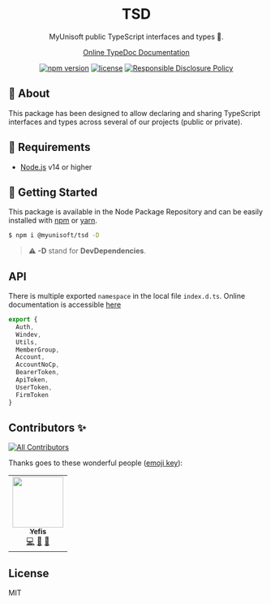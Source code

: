 <p align="center"><h1 align="center">
  TSD
</h1>

<p align="center">
  MyUnisoft public TypeScript interfaces and types 📜.
</p>

<p align="center">
  <a href="https://myunisoft.github.io/tsd/">Online TypeDoc Documentation</a>
</p>

<p align="center">
    <a href="https://github.com/MyUnisoft/tsd"><img src="https://img.shields.io/github/package-json/v/MyUnisoft/tsd?style=flat-square" alt="npm version"></a>
    <a href="https://github.com/MyUnisoft/tsd"><img src="https://img.shields.io/github/license/MyUnisoft/tsd?style=flat-square" alt="license"></a>
    <a href="./SECURITY.md"><img src="https://img.shields.io/badge/Security-Responsible%20Disclosure-yellow.svg?style=flat-square" alt="Responsible Disclosure Policy" /></a>
</p>

## 📢 About

This package has been designed to allow declaring and sharing TypeScript interfaces and types across several of our projects (public or private).

## 🚧 Requirements
- [Node.js](https://nodejs.org/en/) v14 or higher

## 🚀 Getting Started

This package is available in the Node Package Repository and can be easily installed with [npm](https://docs.npmjs.com/getting-started/what-is-npm) or [yarn](https://yarnpkg.com).

```bash
$ npm i @myunisoft/tsd -D
```

> ⚠️ **-D** stand for **DevDependencies**.

## API

There is multiple exported `namespace` in the local file `index.d.ts`. Online documentation is accessible [here](https://myunisoft.github.io/tsd/)

```ts
export {
  Auth,
  Windev,
  Utils,
  MemberGroup,
  Account,
  AccountNoCp,
  BearerToken,
  ApiToken,
  UserToken,
  FirmToken
}
```

## Contributors ✨

<!-- ALL-CONTRIBUTORS-BADGE:START - Do not remove or modify this section -->
[![All Contributors](https://img.shields.io/badge/all_contributors-1-orange.svg?style=flat-square)](#contributors-)
<!-- ALL-CONTRIBUTORS-BADGE:END -->

Thanks goes to these wonderful people ([emoji key](https://allcontributors.org/docs/en/emoji-key)):

<!-- ALL-CONTRIBUTORS-LIST:START - Do not remove or modify this section -->
<!-- prettier-ignore-start -->
<!-- markdownlint-disable -->
<table>
  <tr>
    <td align="center"><a href="http://sofiand.github.io/portfolio-client/"><img src="https://avatars.githubusercontent.com/u/39944043?v=4?s=100" width="100px;" alt=""/><br /><sub><b>Yefis</b></sub></a><br /><a href="https://github.com/MyUnisoft/tsd/commits?author=SofianD" title="Code">💻</a> <a href="https://github.com/MyUnisoft/tsd/commits?author=SofianD" title="Documentation">📖</a> <a href="https://github.com/MyUnisoft/tsd/issues?q=author%3ASofianD" title="Bug reports">🐛</a></td>
  </tr>
</table>

<!-- markdownlint-restore -->
<!-- prettier-ignore-end -->

<!-- ALL-CONTRIBUTORS-LIST:END -->

## License
MIT
